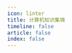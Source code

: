 ```yaml
---
icon: linter
title: 计算机知识集锦
timeline: false
article: false
index: false
---
```


```component Catalog
```
